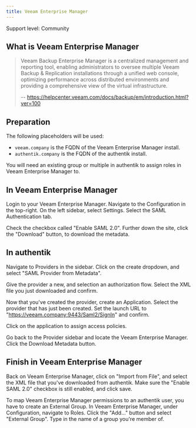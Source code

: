 ```yaml
---
title: Veeam Enterprise Manager
---
```


<span class="badge badge--secondary">Support level: Community</span>

## What is Veeam Enterprise Manager

> Veeam Backup Enterprise Manager is a centralized management and reporting tool, enabling administrators to oversee multiple Veeam Backup & Replication installations through a unified web console, optimizing performance across distributed environments and providing a comprehensive view of the virtual infrastructure.
>
> -- https://helpcenter.veeam.com/docs/backup/em/introduction.html?ver=100

## Preparation

The following placeholders will be used:

-   `veeam.company` is the FQDN of the Veeam Enterprise Manager install.
-   `authentik.company` is the FQDN of the authentik install.

You will need an existing group or multiple in authentik to assign roles in Veeam Enterprise Manager to.

## In Veeam Enterprise Manager

Login to your Veeam Enterprise Manager. Navigate to the Configuration in the top-right. On the left sidebar, select Settings. Select the SAML Authentication tab.

Check the checkbox called "Enable SAML 2.0". Further down the site, click the "Download" button, to download the metadata.

## In authentik

Navigate to Providers in the sidebar. Click on the create dropdown, and select "SAML Provider from Metadata".

Give the provider a new, and selection an authorization flow. Select the XML file you just downloaded and confirm.

Now that you've created the provider, create an Application. Select the provider that has just been created. Set the launch URL to "https://veeam.company:9443/Saml2/SignIn" and confirm.

Click on the application to assign access policies.

Go back to the Provider sidebar and locate the Veeam Enterprise Manager. Click the Download Metadata button.

## Finish in Veeam Enterprise Manager

Back on Veeam Enterprise Manager, click on "Import from File", and select the XML file that you've downloaded from authentik. Make sure the "Enable SAML 2.0" checkbox is still enabled, and click save.

To map Veeam Enterprise Manager permissions to an authentik user, you have to create an External Group. In Veeam Enterprise Manager, under Configuration, navigate to Roles. Click the "Add..." button and select "External Group". Type in the name of a group you're member of.
